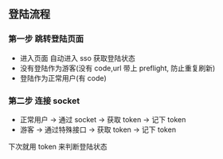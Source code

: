 ## 登陆流程

### 第一步 跳转登陆页面

-   进入页面 自动进入 sso 获取登陆状态
-   没有登陆作为游客(没有 code,url 带上 preflight, 防止重复刷新)
-   登陆作为正常用户(有 code)

### 第二步 连接 socket

-   正常用户 -> 通过 socket -> 获取 token -> 记下 token
-   游客 -> 通过特殊接口 -> 获取 token -> 记下 token

下次就用 token 来判断登陆状态
